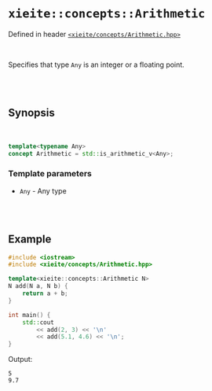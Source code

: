 # `xieite::concepts::Arithmetic`
Defined in header [`<xieite/concepts/Arithmetic.hpp>`](../../include/xieite/concepts/Arithmetic.hpp)

<br/>

Specifies that type `Any` is an integer or a floating point.

<br/><br/>

## Synopsis

<br/>

```cpp
template<typename Any>
concept Arithmetic = std::is_arithmetic_v<Any>;
```
### Template parameters
- `Any` - Any type

<br/><br/>

## Example
```cpp
#include <iostream>
#include <xieite/concepts/Arithmetic.hpp>

template<xieite::concepts::Arithmetic N>
N add(N a, N b) {
	return a + b;
}

int main() {
	std::cout
		<< add(2, 3) << '\n'
		<< add(5.1, 4.6) << '\n';
}
```
Output:
```
5
9.7
```
